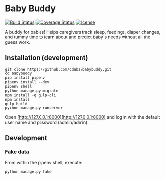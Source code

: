 # Baby Buddy

[![Build Status](https://travis-ci.org/cdubz/babybuddy.svg?branch=master)](https://travis-ci.org/cdubz/babybuddy)
[![Coverage Status](https://coveralls.io/repos/github/cdubz/babybuddy/badge.svg?branch=master)](https://coveralls.io/github/cdubz/babybuddy?branch=master)
[![license](https://img.shields.io/github/license/mashape/apistatus.svg)]()

A buddy for babies! Helps caregivers track sleep, feedings, diaper changes, and
tummy time to learn about and predict baby's needs without all the guess work.

## Installation (development)

```
git clone https://github.com/cdubz/babybuddy.git
cd babybuddy
pip install pipenv
pipenv install --dev
pipenv shell
python manage.py migrate
npm install -g gulp-cli
npm install
gulp build
python manage.py runserver
```

Open [http://127.0.0.1:8000](http://127.0.0.1:8000) and log in with the default
user name and password (admin/admin).

## Development

### Fake data

From within the pipenv shell, execute:

```
python manage.py fake
```